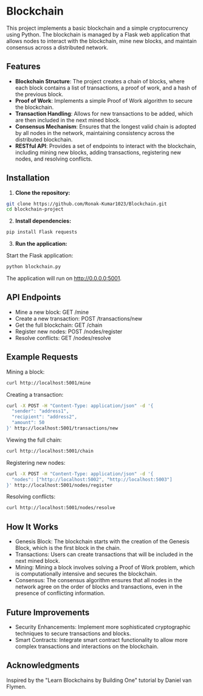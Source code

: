 # Blockchain

This project implements a basic blockchain and a simple cryptocurrency using Python. The blockchain is managed by a Flask web application that allows nodes to interact with the blockchain, mine new blocks, and maintain consensus across a distributed network.

## Features

- **Blockchain Structure**: The project creates a chain of blocks, where each block contains a list of transactions, a proof of work, and a hash of the previous block.
- **Proof of Work**: Implements a simple Proof of Work algorithm to secure the blockchain.
- **Transaction Handling**: Allows for new transactions to be added, which are then included in the next mined block.
- **Consensus Mechanism**: Ensures that the longest valid chain is adopted by all nodes in the network, maintaining consistency across the distributed blockchain.
- **RESTful API**: Provides a set of endpoints to interact with the blockchain, including mining new blocks, adding transactions, registering new nodes, and resolving conflicts.

## Installation

1. **Clone the repository:**

```bash
git clone https://github.com/Ronak-Kumar1023/Blockchain.git
cd blockchain-project
```

2. **Install dependencies:**

```bash
pip install Flask requests
```

3. **Run the application:**

Start the Flask application:
```bash
python blockchain.py
```

The application will run on http://0.0.0.0:5001.

## API Endpoints
- Mine a new block: GET /mine
- Create a new transaction: POST /transactions/new
- Get the full blockchain: GET /chain
- Register new nodes: POST /nodes/register
- Resolve conflicts: GET /nodes/resolve

## Example Requests
Mining a block:

```bash
curl http://localhost:5001/mine
```

Creating a transaction:

```bash
curl -X POST -H "Content-Type: application/json" -d '{
  "sender": "address1",
  "recipient": "address2",
  "amount": 50
}' http://localhost:5001/transactions/new
```


Viewing the full chain:

```bash
curl http://localhost:5001/chain
```

Registering new nodes:

```bash
curl -X POST -H "Content-Type: application/json" -d '{
  "nodes": ["http://localhost:5002", "http://localhost:5003"]
}' http://localhost:5001/nodes/register
```

Resolving conflicts:

```bash
curl http://localhost:5001/nodes/resolve
```

## How It Works
- Genesis Block: The blockchain starts with the creation of the Genesis Block, which is the first block in the chain.
- Transactions: Users can create transactions that will be included in the next mined block.
- Mining: Mining a block involves solving a Proof of Work problem, which is computationally intensive and secures the blockchain.
- Consensus: The consensus algorithm ensures that all nodes in the network agree on the order of blocks and transactions, even in the presence of conflicting information.


## Future Improvements
- Security Enhancements: Implement more sophisticated cryptographic techniques to secure transactions and blocks.
- Smart Contracts: Integrate smart contract functionality to allow more complex transactions and interactions on the blockchain.

## Acknowledgments
Inspired by the "Learn Blockchains by Building One" tutorial by Daniel van Flymen.
